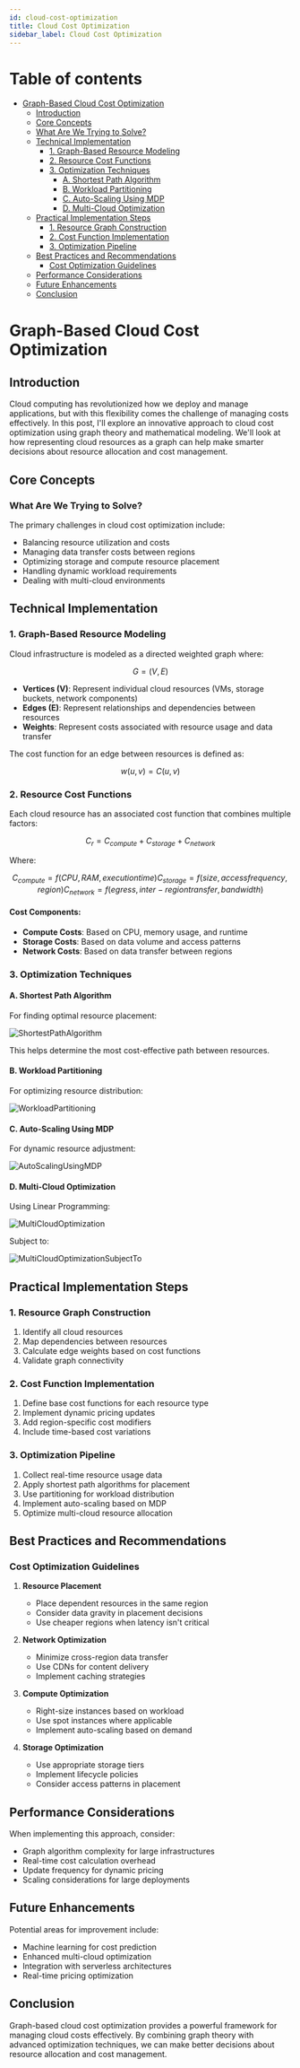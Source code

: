 ```yaml
---
id: cloud-cost-optimization
title: Cloud Cost Optimization
sidebar_label: Cloud Cost Optimization
---
```


Table of contents
=================

<!--ts-->
   * [Graph-Based Cloud Cost Optimization](#graph-based-cloud-cost-optimization)
        * [Introduction](#introduction)
        * [Core Concepts](#core-concepts)
        * [What Are We Trying to Solve?](#what-are-we-trying-to-solve)
        * [Technical Implementation](#technical-implementation)
            * [1. Graph-Based Resource Modeling](#1-graph-based-resource-modeling)
            * [2. Resource Cost Functions](#2-resource-cost-functions)
            * [3. Optimization Techniques](#3-optimization-techniques)
                * [A. Shortest Path Algorithm](#a-shortest-path-algorithm)
                * [B. Workload Partitioning](#b-workload-partitioning)
                * [C. Auto-Scaling Using MDP](#c-auto-scaling-using-mdp)
                * [D. Multi-Cloud Optimization](#d-multi-cloud-optimization)
        * [Practical Implementation Steps](#practical-implementation-steps)
            * [1. Resource Graph Construction](#1-resource-graph-construction)
            * [2. Cost Function Implementation](#2-cost-function-implementation)
            * [3. Optimization Pipeline](#3-optimization-pipeline)
        * [Best Practices and Recommendations](#best-practices-and-recommendations)
            * [Cost Optimization Guidelines](#cost-optimization-guidelines)
        * [Performance Considerations](#performance-considerations)
        * [Future Enhancements](#future-enhancements)
        * [Conclusion](#conclusion)
<!--te-->

# Graph-Based Cloud Cost Optimization

## Introduction

Cloud computing has revolutionized how we deploy and manage applications, but with this flexibility comes the challenge of managing costs effectively. In this post, I'll explore an innovative approach to cloud cost optimization using graph theory and mathematical modeling. We'll look at how representing cloud resources as a graph can help make smarter decisions about resource allocation and cost management.

## Core Concepts

### What Are We Trying to Solve?

The primary challenges in cloud cost optimization include:
- Balancing resource utilization and costs
- Managing data transfer costs between regions
- Optimizing storage and compute resource placement
- Handling dynamic workload requirements
- Dealing with multi-cloud environments

## Technical Implementation

### 1. Graph-Based Resource Modeling

Cloud infrastructure is modeled as a directed weighted graph where:

```math
G = (V, E)
```

- **Vertices (V)**: Represent individual cloud resources (VMs, storage buckets, network components)
- **Edges (E)**: Represent relationships and dependencies between resources
- **Weights**: Represent costs associated with resource usage and data transfer

The cost function for an edge between resources is defined as:

```math
w(u,v) = C(u,v)
```

### 2. Resource Cost Functions

Each cloud resource has an associated cost function that combines multiple factors:

```math
C_r = C_{compute} + C_{storage} + C_{network}
```

Where:
```math
C_{compute} = f(CPU, RAM, executiontime)
C_{storage} = f(size, accessfrequency, region)
C_{network} = f(egress, inter-regiontransfer, bandwidth)
```

#### Cost Components:
- **Compute Costs**: Based on CPU, memory usage, and runtime
- **Storage Costs**: Based on data volume and access patterns
- **Network Costs**: Based on data transfer between regions

### 3. Optimization Techniques

#### A. Shortest Path Algorithm

For finding optimal resource placement:

![ShortestPathAlgorithm](https://raw.githubusercontent.com/kranthiB/tech-pulse/main/images/cloud-cost-optimization/ShortestPathAlgorithm.png)


This helps determine the most cost-effective path between resources.

#### B. Workload Partitioning

For optimizing resource distribution:

![WorkloadPartitioning](https://raw.githubusercontent.com/kranthiB/tech-pulse/main/images/cloud-cost-optimization/WorkloadPartitioning.png)


#### C. Auto-Scaling Using MDP

For dynamic resource adjustment:

![AutoScalingUsingMDP](https://raw.githubusercontent.com/kranthiB/tech-pulse/main/images/cloud-cost-optimization/AutoScalingUsingMDP.png)

#### D. Multi-Cloud Optimization

Using Linear Programming:

![MultiCloudOptimization](https://raw.githubusercontent.com/kranthiB/tech-pulse/main/images/cloud-cost-optimization/MultiCloudOptimization.png)

Subject to:

![MultiCloudOptimizationSubjectTo](https://raw.githubusercontent.com/kranthiB/tech-pulse/main/images/cloud-cost-optimization/MultiCloudOptimizationSubjectTo.png)


## Practical Implementation Steps

### 1. Resource Graph Construction
1. Identify all cloud resources
2. Map dependencies between resources
3. Calculate edge weights based on cost functions
4. Validate graph connectivity

### 2. Cost Function Implementation
1. Define base cost functions for each resource type
2. Implement dynamic pricing updates
3. Add region-specific cost modifiers
4. Include time-based cost variations

### 3. Optimization Pipeline
1. Collect real-time resource usage data
2. Apply shortest path algorithms for placement
3. Use partitioning for workload distribution
4. Implement auto-scaling based on MDP
5. Optimize multi-cloud resource allocation

## Best Practices and Recommendations

### Cost Optimization Guidelines

1. **Resource Placement**
   - Place dependent resources in the same region
   - Consider data gravity in placement decisions
   - Use cheaper regions when latency isn't critical

2. **Network Optimization**
   - Minimize cross-region data transfer
   - Use CDNs for content delivery
   - Implement caching strategies

3. **Compute Optimization**
   - Right-size instances based on workload
   - Use spot instances where applicable
   - Implement auto-scaling based on demand

4. **Storage Optimization**
   - Use appropriate storage tiers
   - Implement lifecycle policies
   - Consider access patterns in placement

## Performance Considerations

When implementing this approach, consider:
- Graph algorithm complexity for large infrastructures
- Real-time cost calculation overhead
- Update frequency for dynamic pricing
- Scaling considerations for large deployments

## Future Enhancements

Potential areas for improvement include:
- Machine learning for cost prediction
- Enhanced multi-cloud optimization
- Integration with serverless architectures
- Real-time pricing optimization

## Conclusion

Graph-based cloud cost optimization provides a powerful framework for managing cloud costs effectively. By combining graph theory with advanced optimization techniques, we can make better decisions about resource allocation and cost management.

